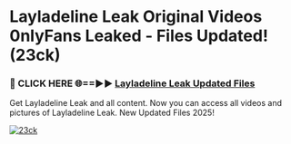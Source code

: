 # Layladeline Leak Original Videos 0nlyFans Leaked - Files Updated! (23ck)

<h3>🔴 CLICK HERE 🌐==►► <a href="https://tinyurl.com/2jnfzry5" rel="nofollow">Layladeline Leak Updated Files</a></h3>

Get Layladeline Leak and all content. Now you can access all videos and pictures of Layladeline Leak. New Updated Files 2025!

[![23ck](https://i.imgur.com/GyGTBgg.gif)](https://tinyurl.com/2jnfzry5)
